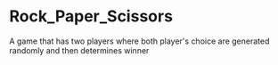 # Rock_Paper_Scissors
A game that has two players where both player's choice are generated randomly and then determines winner
